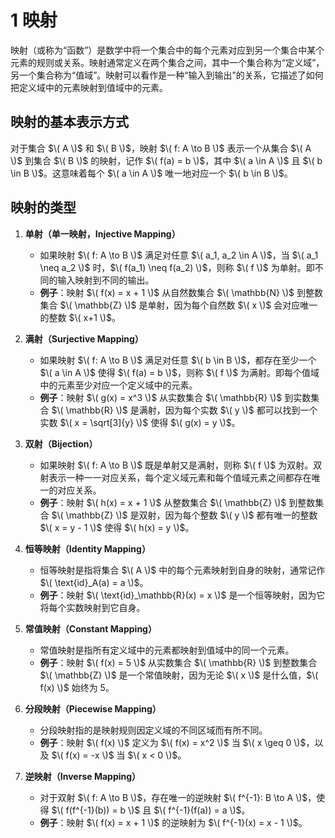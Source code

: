 # 1 映射

映射（或称为“函数”）是数学中将一个集合中的每个元素对应到另一个集合中某个元素的规则或关系。映射通常定义在两个集合之间，其中一个集合称为“定义域”，另一个集合称为“值域”。映射可以看作是一种“输入到输出”的关系，它描述了如何把定义域中的元素映射到值域中的元素。

## 映射的基本表示方式

对于集合 $\( A \)$ 和 $\( B \)$，映射 $\( f: A \to B \)$ 表示一个从集合 $\( A \)$ 到集合 $\( B \)$ 的映射，记作 $\( f(a) = b \)$，其中 $\( a \in A \)$ 且 $\( b \in B \)$。这意味着每个 $\( a \in A \)$ 唯一地对应一个 $\( b \in B \)$。

## 映射的类型

1. **单射（单一映射，Injective Mapping）**
   - 如果映射 $\( f: A \to B \)$ 满足对任意 $\( a_1, a_2 \in A \)$，当 $\( a_1 \neq a_2 \)$ 时，$\( f(a_1) \neq f(a_2) \)$，则称 $\( f \)$ 为单射。即不同的输入映射到不同的输出。
   - **例子**：映射 $\( f(x) = x + 1 \)$ 从自然数集合 $\( \mathbb{N} \)$ 到整数集合 $\( \mathbb{Z} \)$ 是单射，因为每个自然数 $\( x \)$ 会对应唯一的整数 $\( x+1 \)$。

2. **满射（Surjective Mapping）**
   - 如果映射 $\( f: A \to B \)$ 满足对任意 $\( b \in B \)$，都存在至少一个 $\( a \in A \)$ 使得 $\( f(a) = b \)$，则称 $\( f \)$ 为满射。即每个值域中的元素至少对应一个定义域中的元素。
   - **例子**：映射 $\( g(x) = x^3 \)$ 从实数集合 $\( \mathbb{R} \)$ 到实数集合 $\( \mathbb{R} \)$ 是满射，因为每个实数 $\( y \)$ 都可以找到一个实数 $\( x = \sqrt[3]{y} \)$ 使得 $\( g(x) = y \)$。

3. **双射（Bijection）**
   - 如果映射 $\( f: A \to B \)$ 既是单射又是满射，则称 $\( f \)$ 为双射。双射表示一种一一对应关系，每个定义域元素和每个值域元素之间都存在唯一的对应关系。
   - **例子**：映射 $\( h(x) = x + 1 \)$ 从整数集合 $\( \mathbb{Z} \)$ 到整数集合 $\( \mathbb{Z} \)$ 是双射，因为每个整数 $\( y \)$ 都有唯一的整数 $\( x = y - 1 \)$ 使得 $\( h(x) = y \)$。

4. **恒等映射（Identity Mapping）**
   - 恒等映射是指将集合 $\( A \)$ 中的每个元素映射到自身的映射，通常记作 $\( \text{id}_A(a) = a \)$。
   - **例子**：映射 $\( \text{id}_\mathbb{R}(x) = x \)$ 是一个恒等映射，因为它将每个实数映射到它自身。

5. **常值映射（Constant Mapping）**
   - 常值映射是指所有定义域中的元素都映射到值域中的同一个元素。
   - **例子**：映射 $\( f(x) = 5 \)$ 从实数集合 $\( \mathbb{R} \)$ 到整数集合 $\( \mathbb{Z} \)$ 是一个常值映射，因为无论 $\( x \)$ 是什么值，$\( f(x) \)$ 始终为 5。

6. **分段映射（Piecewise Mapping）**
   - 分段映射指的是映射规则因定义域的不同区域而有所不同。
   - **例子**：映射 $\( f(x) \)$ 定义为 $\( f(x) = x^2 \)$ 当 $\( x \geq 0 \)$，以及 $\( f(x) = -x \)$ 当 $\( x < 0 \)$。

7. **逆映射（Inverse Mapping）**
   - 对于双射 $\( f: A \to B \)$，存在唯一的逆映射 $\( f^{-1}: B \to A \)$，使得 $\( f(f^{-1}(b)) = b \)$ 且 $\( f^{-1}(f(a)) = a \)$。
   - **例子**：映射 $\( f(x) = x + 1 \)$ 的逆映射为 $\( f^{-1}(x) = x - 1 \)$。
